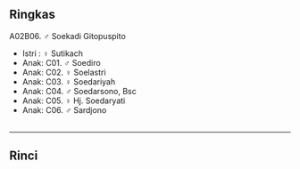 ## Ringkas

A02B06. ♂ Soekadi Gitopuspito
	<br/>

*	Istri : ♀ Sutikach
	<br/>
*	Anak: C01. ♂ Soediro
*	Anak: C02. ♀ Soelastri 
*	Anak: C03. ♀ Soedariyah
*	Anak: C04. ♂ Soedarsono, Bsc
*	Anak: C05. ♀ Hj. Soedaryati 
*	Anak: C06. ♂ Sardjono
	<br/><br/>

-- -- --

## Rinci

